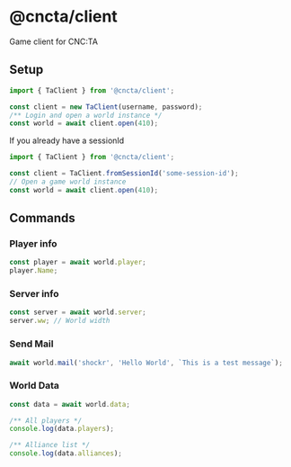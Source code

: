 # @cncta/client

Game client for CNC:TA

## Setup

```typescript
import { TaClient } from '@cncta/client';

const client = new TaClient(username, password);
/** Login and open a world instance */
const world = await client.open(410);
```

If you already have a sessionId

```typescript
import { TaClient } from '@cncta/client';

const client = TaClient.fromSessionId('some-session-id');
// Open a game world instance
const world = await client.open(410);
```

## Commands

### Player info

```typescript
const player = await world.player;
player.Name;
```

### Server info

```typescript
const server = await world.server;
server.ww; // World width
```

### Send Mail

```typescript
await world.mail('shockr', 'Hello World', `This is a test message`);
```

### World Data

```typescript
const data = await world.data;

/** All players */
console.log(data.players);

/** Alliance list */
console.log(data.alliances);
```
